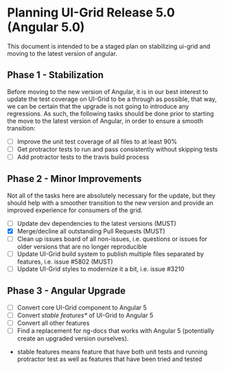 # Planning UI-Grid Release 5.0 (Angular 5.0)

This document is intended to be a staged plan on stabilizing ui-grid and moving to the latest version of angular.

## Phase 1 - Stabilization

Before moving to the new version of Angular, it is in our best interest to update the test coverage on UI-Grid to be a through as possible, that way, we can be certain that the upgrade is not going to introduce any regressions. As such, the following tasks should be done prior to starting the move to the latest version of Angular, in order to ensure a smooth transition:

- [ ] Improve the unit test coverage of all files to at least 90%
- [ ] Get protractor tests to run and pass consistently without skipping tests
- [ ] Add protractor tests to the travis build process

## Phase 2 - Minor Improvements

Not all of the tasks here are absolutely necessary for the update, but they should help with a smoother transition to the new version and provide an improved experience for consumers of the grid.

- [ ] Update dev dependencies to the latest versions (MUST)
- [x] Merge/decline all outstanding Pull Requests (MUST)
- [ ] Clean up issues board of all non-issues, i.e. questions or issues for older versions that are no longer reproducible
- [ ] Update UI-Grid build system to publish multiple files separated by features, i.e. issue #5802 (MUST)
- [ ] Update UI-Grid styles to modernize it a bit, i.e. issue #3210

## Phase 3 - Angular Upgrade

- [ ] Convert core UI-Grid component to Angular 5
- [ ] Convert _stable features*_ of UI-Grid to Angular 5
- [ ] Convert all other features
- [ ] Find a replacement for ng-docs that works with Angular 5 (potentially create an upgraded version ourselves).

* stable features means feature that have both unit tests and running protractor test as well as features that have been tried and tested
